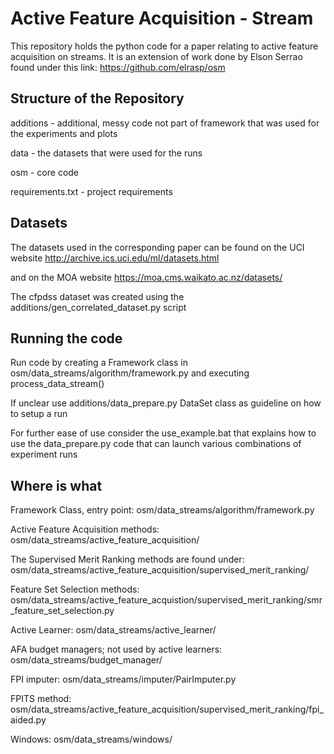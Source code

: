 # Active Feature Acquisition - Stream

This repository holds the python code for a paper relating to active feature acquisition on streams. It is an extension of work done by Elson Serrao found under this link: https://github.com/elrasp/osm

## Structure of the Repository

additions - additional, messy code not part of framework that was used for the experiments and plots

data - the datasets that were used for the runs

osm - core code

requirements.txt - project requirements

## Datasets

The datasets used in the corresponding paper can be found on the UCI website http://archive.ics.uci.edu/ml/datasets.html

and on the MOA website https://moa.cms.waikato.ac.nz/datasets/

The cfpdss dataset was created using the additions/gen_correlated_dataset.py script

## Running the code

Run code by creating a Framework class in osm/data_streams/algorithm/framework.py and executing process_data_stream()

If unclear use additions/data_prepare.py DataSet class as guideline on how to setup a run

For further ease of use consider the use_example.bat that explains how to use the data_prepare.py code that can launch various combinations of experiment runs

## Where is what

Framework Class, entry point: osm/data_streams/algorithm/framework.py

Active Feature Acquisition methods: osm/data_streams/active_feature_acquisition/

The Supervised Merit Ranking methods are found under: osm/data_streams/active_feature_acquisition/supervised_merit_ranking/

Feature Set Selection methods: osm/data_streams/active_feature_acquistion/supervised_merit_ranking/smr_feature_set_selection.py

Active Learner: osm/data_streams/active_learner/

AFA budget managers; not used by active learners: osm/data_streams/budget_manager/

FPI imputer: osm/data_streams/imputer/PairImputer.py

FPITS method: osm/data_streams/active_feature_acquisition/supervised_merit_ranking/fpi_aided.py

Windows: osm/data_streams/windows/
